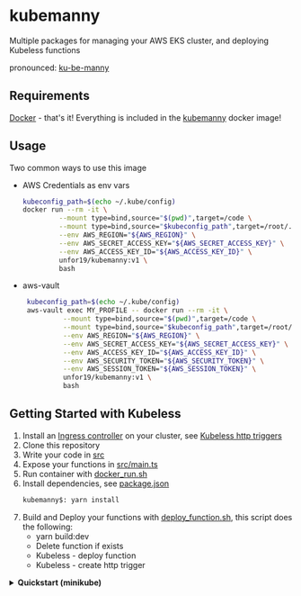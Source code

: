 # kubemanny

Multiple packages for managing your AWS EKS cluster, and deploying Kubeless functions

pronounced: [ku-be-manny](https://translate.google.com/#view=home&op=translate&sl=en&tl=en&text=ku-be-manny)

## Requirements

[Docker](https://docs.docker.com/install/) - that's it! Everything is included in the [kubemanny](https://hub.docker.com/r/unfor19/kubemanny) docker image!

## Usage

Two common ways to use this image

-   AWS Credentials as env vars

    ```bash
    kubeconfig_path=$(echo ~/.kube/config)
    docker run --rm -it \
             --mount type=bind,source="$(pwd)",target=/code \
             --mount type=bind,source="$kubeconfig_path",target=/root/.kube/config,readonly \
             --env AWS_REGION="${AWS_REGION}" \
             --env AWS_SECRET_ACCESS_KEY="${AWS_SECRET_ACCESS_KEY}" \
             --env AWS_ACCESS_KEY_ID="${AWS_ACCESS_KEY_ID}" \
             unfor19/kubemanny:v1 \
             bash
    ```

-   aws-vault
    ```bash
     kubeconfig_path=$(echo ~/.kube/config)
     aws-vault exec MY_PROFILE -- docker run --rm -it \
              --mount type=bind,source="$(pwd)",target=/code \
              --mount type=bind,source="$kubeconfig_path",target=/root/.kube/config,readonly \
              --env AWS_REGION="${AWS_REGION}" \
              --env AWS_SECRET_ACCESS_KEY="${AWS_SECRET_ACCESS_KEY}" \
              --env AWS_ACCESS_KEY_ID="${AWS_ACCESS_KEY_ID}" \
              --env AWS_SECURITY_TOKEN="${AWS_SECURITY_TOKEN}" \
              --env AWS_SESSION_TOKEN="${AWS_SESSION_TOKEN}" \
              unfor19/kubemanny:v1 \
              bash
    ```

## Getting Started with Kubeless

1. Install an [Ingress controller](https://kubernetes.io/docs/concepts/services-networking/ingress-controllers/) on your cluster, see [Kubeless http triggers](https://kubeless.io/docs/http-triggers/)
1. Clone this repository
1. Write your code in [src](./src)
1. Expose your functions in [src/main.ts](./src/main.ts)
1. Run container with [docker_run.sh](./docker_run.sh)
1. Install dependencies, see [package.json](./package.json)
    ```bash
    kubemanny$: yarn install
    ```
1. Build and Deploy your functions with [deploy_function.sh](./deploy_function.sh), this script does the following:
    - yarn build:dev
    - Delete function if exists
    - Kubeless - deploy function
    - Kubeless - create http trigger

<details><summary><b>Quickstart (minikube)</b>
</summary>

## Quickstart (minikube)

Let's see if it really works, shall we?

I've created three functions: `greet_normal`, `greet_promise` and `greet_async`, see [src/controller.ts](./src/controller.ts)

In this example, we'll deploy `greet_promise`, a function which replies after 3 seconds with a random greeting message.

### Requirements

[VirtualBox](https://www.virtualbox.org/wiki/Downloads) and [minikube](https://kubernetes.io/docs/tasks/tools/install-minikube/), that's it!

### Start minikube

Start minikube

```bash
kubemanny$: minikube start --kubernetes-version v1.14.0 --vm-driver=virtualbox
...
🏄  Done! kubectl is now configured to use "minikube"


kubemanny$: kubectl config use-context minikube  # just to make sure we're using minikube
Switched to context "minikube".
```

Enable nginx controller

```bash
kubemanny$: addons enable ingress       # to expose Kubeless functions
✅  ingress was successfully enabled
```

### Start kubemanny container

[Bind mounts](https://docs.docker.com/storage/bind-mounts/)

1. `$HOME/.minikube` (readonly)
1. `$HOME/.kube/config` (readonly)
1. Current working directory (readwrite)

```bash
kubemanny$: bash ./docker_run_minikube.sh

/code (master)$
```

### Deploy Kubeless

Create the Kubeless namespace and create its deployment - [Source](https://kubeless.io/docs/quick-start/)

```bash
/code (master)$ kubectl create ns kubeless && kubectl create -f https://github.com/kubeless/kubeless/releases/download/v1.0.6/kubeless-v1.0.6.yaml
```

### basic-auth

It's always good practice to protect your functions, so let's use a simple basic-auth mechanism

1. Create a basic-auth secret
1. Copy the secret

```bash
/code (master)$ htpasswd -cb auth my_user_name my_password
Adding password for user my_user_name

/code (master)$ kubectl create secret generic basic-auth --from-file=auth
secret/basic-auth created

/code (master)$ echo $(kubectl get secret basic-auth -o=jsonpath='{.data.auth}')

bXlfdXNlcl9uYW1lOiRhcHIxJG9sYThnenh3JDJrc0kyZEc0RS9PWTB6L2ZzTVFENTAK   # <-- basic-auth secret
```

**Note**: The file `auth` is ignored in `.gitignore`

### Deploy Kubeless function

```bash
/code (master)$ bash deploy_function.sh -fn greet_promise -hn localhost
...
INFO[0000] Waiting for greet-promise to be ready ... Ready!
INFO[0000] View logs:
kubectl logs -f -l function=greet-promise
```

### Execute Kubeless function

The [curl_example.sh](./curl_example.sh) script gets the function's ingress, and then POSTs a basic auth request. Explore this file and play with it.

```bash
/code (master)$ bash curl_example.sh
Alrighty then! meir
/code (master)$ bash curl_example.sh
Howdy meir
/code (master)$ bash curl_example.sh
Howyadoin'? meir
```

### Cleanup

**IMPORTANT**: make sure you're not in the container, otherwise it won't work

```bash
kubemanny$: minikube delete
```

</details>
